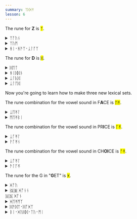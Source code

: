 ```yaml
---
summary: ᛉᛞᚸᛡ
lesson: 6
---
```


The rune for <strong>Z</strong> is <mark>ᛉ</mark>.

<details>
    <summary>ᛉᚩᚢᚾ</summary>
    <p>zone</p>
</details>

<details>
    <summary>ᛉᚢᛗ</summary>
    <p>zoom</p>
</details>

<details>
    <summary>ᚻᛁ᛫ᚻᚫᛉ᛫ᛣᛚᚩᛉ</summary>
    <p>He has claws</p>
</details>

The rune for <strong>D</strong> is <mark>ᛞ</mark>.

<details>
    <summary>ᛞᛖᛏ</summary>
    <p>debt</p>
</details>

<details>
    <summary>ᚻᛁᛞᛞᚾ</summary>
    <p>hidden</p>
</details>

<details>
    <summary>ᛣᛚᚣᛞ</summary>
    <p>cloud</p>
</details>

<details>
    <summary>ᛣᛚᚩᛞ</summary>
    <p>clawed / Claude</p>
</details>

Now you're going to learn how to make three new lexical sets.

The rune combination for the vowel sound in F<strong>A</strong>CE is <mark>ᛖᛡ</mark>.

<details>
    <summary>ᛣᛖᛡᛚ</summary>
    <p>kale</p>
</details>

<details>
    <summary>ᛗᛖᛡᛒᛁ</summary>
    <p>maybe</p>
</details>

The rune combination for the vowel sound in PR<strong>I</strong>CE is <mark>ᚪᛡ</mark>.

<details>
    <summary>ᛣᚪᛡᛚ</summary>
    <p>kyle</p>
</details>

<details>
    <summary>ᚹᚪᛡᚾ</summary>
    <p>wine / whine</p>
</details>

The rune combination for the vowel sound in CH<strong>OI</strong>CE is <mark>ᚩᛡ</mark>.

<details>
    <summary>ᛣᚩᛡᛚ</summary>
    <p>coil</p>
</details>

<details>
    <summary>ᚫᛚᚩᛡ</summary>
    <p>alloy</p>
</details>

The rune for the G in "<strong>G</strong>ET" is <mark>ᚸ</mark>.

<details>
    <summary>ᚸᚩᚢ</summary>
    <p>go</p>
</details>

<details>
    <summary>🇬🇧 ᚸᚩᚾᚾ<br>🇺🇸 ᚸᚩᚾ</summary>
    <p>gone</p>
</details>

<details>
    <summary>ᚸᛖᛡᛗᛉ</summary>
    <p>games</p>
</details>

<details>
    <summary>ᛞᚫᛞᛉ᛫ᛞᚩᚸᛉ</summary>
    <p>dad's dogs</p>
</details>

<details>
    <summary>ᛒᛁ᛫ᚸᚢᛞᛞ᛫ᛏᚢ᛫ᛗᛁ</summary>
    <p>be good to me</p>
</details>
